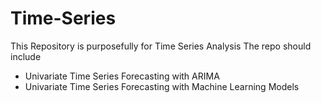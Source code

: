 # Time-Series
 This Repository is purposefully for Time Series Analysis
The repo should include 
* Univariate Time Series Forecasting with ARIMA
* Univariate Time Series Forecasting with Machine Learning Models
